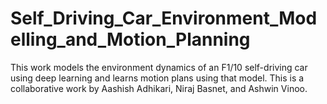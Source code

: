 # Self_Driving_Car_Environment_Modelling_and_Motion_Planning
This work models the environment dynamics of an F1/10 self-driving car using deep learning and learns motion plans using that model. This is a collaborative work by Aashish Adhikari, Niraj Basnet, and Ashwin Vinoo.

